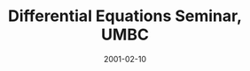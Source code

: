 ---
title: "Differential Equations Seminar, UMBC"
collection: talks
type: "Seminar" 
permalink: /talks/2001talk1
venue: "Baltimore County, MD"
date: 2001-02-10
location: "Baltimore County, MD"
---
